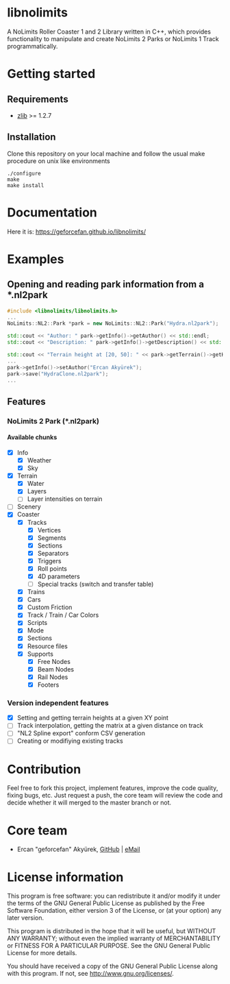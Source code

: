 # libnolimits
A NoLimits Roller Coaster 1 and 2 Library written in C++, which provides functionality to manipulate and create NoLimits 2 Parks or NoLimits 1 Track programmatically.

# Getting started
## Requirements
* [zlib](http://zlib.net/) >= 1.2.7

## Installation
Clone this repository on your local machine and follow the usual make procedure on unix like environments

```
./configure
make
make install
```

# Documentation

Here it is: https://geforcefan.github.io/libnolimits/

# Examples

## Opening and reading park information from a *.nl2park

```c++
#include <libnolimits/libnolimits.h>
...
NoLimits::NL2::Park *park = new NoLimits::NL2::Park("Hydra.nl2park");

std::cout << "Author: " park->getInfo()->getAuthor() << std::endl;
std::cout << "Description: " park->getInfo()->getDescription() << std::endl;

std::cout << "Terrain height at [20, 50]: " << park->getTerrain()->getHeightAtVertex(20, 50) << std::endl;
...
park->getInfo()->setAuthor("Ercan Akyürek"); 
park->save("HydraClone.nl2park");
...
```

## Features
### NoLimits 2 Park (*.nl2park)
#### Available chunks

- [x] Info
  - [x] Weather
  - [x] Sky
- [x] Terrain
  - [x] Water
  - [x] Layers
  - [ ] Layer intensities on terrain
- [ ] Scenery
- [x] Coaster
  - [x] Tracks
    - [x] Vertices
    - [x] Segments
    - [x] Sections
    - [x] Separators
    - [x] Triggers
    - [x] Roll points
    - [x] 4D parameters
    - [ ] Special tracks (switch and transfer table)
  - [x] Trains
  - [x] Cars
  - [x] Custom Friction
  - [x] Track / Train / Car Colors
  - [x] Scripts
  - [x] Mode
  - [x] Sections
  - [x] Resource files
  - [x] Supports
    - [x] Free Nodes
    - [x] Beam Nodes
    - [x] Rail Nodes
    - [x] Footers
     
### Version independent features
 
- [x] Setting and getting terrain heights at a given XY point
- [ ] Track interpolation, getting the matrix at a given distance on track
- [ ] "NL2 Spline export" conform CSV generation
- [ ] Creating or modifiying existing tracks

# Contribution

Feel free to fork this project, implement features, improve the code quality, fixing bugs, etc. Just request a push, the core team will review the code and decide whether it will merged to the master branch or not.

# Core team

- Ercan "geforcefan" Akyürek, [GitHub](https://github.com/geforcefan/) | [eMail](mailto:ercan.akyuerek@gmail.com)

# License information 

This program is free software: you can redistribute it and/or modify
it under the terms of the GNU General Public License as published by
the Free Software Foundation, either version 3 of the License, or
(at your option) any later version.

This program is distributed in the hope that it will be useful,
but WITHOUT ANY WARRANTY; without even the implied warranty of
MERCHANTABILITY or FITNESS FOR A PARTICULAR PURPOSE.  See the
GNU General Public License for more details.

You should have received a copy of the GNU General Public License
along with this program. If not, see <http://www.gnu.org/licenses/>.
